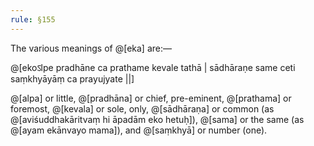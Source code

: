 ```yaml
---
rule: §155
---
```


The various meanings of @[eka] are:—

@[ekoऽlpe pradhāne ca prathame kevale tathā | sādhāraṇe same ceti saṃkhyāyāṃ ca prayujyate ||]

@[alpa] or little, @[pradhāna] or chief, pre-eminent, @[prathama] or foremost, @[kevala] or sole, only, @[sādhāraṇa] or common (as @[aviśuddhakāritvaṃ hi āpadām eko hetuḥ]), @[sama] or the same (as @[ayam ekānvayo mama]), and @[saṃkhyā] or number (one).